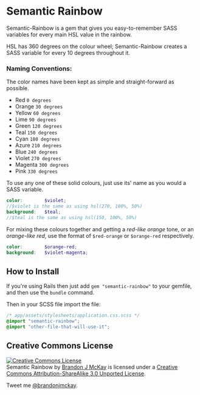 Semantic Rainbow
================
Semantic-Rainbow is a gem that gives you easy-to-remember SASS variables for every main HSL value in the rainbow.

HSL has 360 degrees on the colour wheel; Semantic-Rainbow creates a SASS variable for every 10 degrees throughout it.

### Naming Conventions: 

The color names have been kept as simple and straight-forward as possible. 

- Red `0 degrees`
- Orange `30 degrees`
- Yellow `60 degrees`
- Lime `90 degrees`
- Green `120 degrees`
- Teal `150 degrees`
- Cyan `180 degrees`
- Azure `210 degrees`
- Blue `240 degrees`
- Violet `270 degrees`
- Magenta `300 degrees`
- Pink `330 degrees`

To use any one of these solid colours, just use its' name as you would a SASS variable.

```scss
color:        $violet; 
//$violet is the same as using hsl(270, 100%, 50%)
background:   $teal;
//$teal is the same as using hsl(150, 100%, 50%)
```

For mixing these colours together and getting a *red-like orange* tone, or an *orange-like red*, use the format of `$red-orange` or `$orange-red` respectively.

```scss
color:        $orange-red;
background:   $violet-magenta;
```

How to Install
--------------

If you're using Rails then just add `gem "semantic-rainbow"` to your gemfile, and then use the `bundle` command.

Then in your SCSS file import the file:

```scss
/* app/assets/stylesheets/application.css.scss */
@import "semantic-rainbow";
@import "other-file-that-will-use-it";
```

Creative Commons License
------------------------
<a rel="license" href="http://creativecommons.org/licenses/by-sa/3.0/deed.en_US"><img alt="Creative Commons License" style="border-width:0" src="http://i.creativecommons.org/l/by-sa/3.0/80x15.png" /></a><br /><span xmlns:dct="http://purl.org/dc/terms/" href="http://purl.org/dc/dcmitype/Dataset" property="dct:title" rel="dct:type">Semantic Rainbow</span> by <a xmlns:cc="http://creativecommons.org/ns#" href="http://brandonjmckay.com" property="cc:attributionName" rel="cc:attributionURL">Brandon J McKay</a> is licensed under a <a rel="license" href="http://creativecommons.org/licenses/by-sa/3.0/deed.en_US">Creative Commons Attribution-ShareAlike 3.0 Unported License</a>.

Tweet me [@brandonjmckay](http://twitter.com/brandonjmckay).